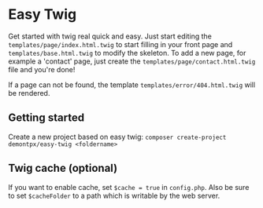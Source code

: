 # Easy Twig

Get started with twig real quick and easy. Just start editing the `templates/page/index.html.twig` to start filling in your front page and `templates/base.html.twig` to modify the skeleton. To add a new page, for example a 'contact' page, just create the `templates/page/contact.html.twig` file and you're done!

If a page can not be found, the template `templates/error/404.html.twig` will be rendered.

## Getting started

Create a new project based on easy twig: `composer create-project demontpx/easy-twig <foldername>`

## Twig cache (optional)
If you want to enable cache, set `$cache = true` in `config.php`. Also be sure to set `$cacheFolder` to a path which is writable by the web server.
